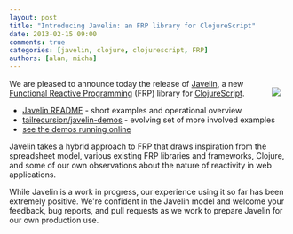 ```yaml
---
layout: post
title: "Introducing Javelin: an FRP library for ClojureScript"
date: 2013-02-15 09:00
comments: true
categories: [javelin, clojure, clojurescript, FRP]
authors: [alan, micha]
---
```


<img style="padding:15px;" align="right" src="https://dl.dropbox.com/u/12379861/javelin.png">

We are pleased to announce today the release of
[Javelin](https://github.com/tailrecursion/javelin), a new
[Functional Reactive Programming](http://en.wikipedia.org/wiki/Functional_reactive_programming)
(FRP) library for
[ClojureScript](https://github.com/clojure/clojurescript).

* [Javelin README](https://github.com/tailrecursion/javelin/blob/master/README.md) - short examples and operational overview
* [tailrecursion/javelin-demos](https://github.com/tailrecursion/javelin-demos) - evolving set of more involved examples
* [see the demos running online](http://tailrecursion.com/~alan/javelin-demos/)

Javelin takes a hybrid approach to FRP that draws inspiration from the
spreadsheet model, various existing FRP libraries and frameworks,
Clojure, and some of our own observations about the nature of
reactivity in web applications.

While Javelin is a work in progress, our experience using it so far
has been extremely positive.  We're confident in the Javelin model and
welcome your feedback, bug reports, and pull requests as we work to
prepare Javelin for our own production use.

